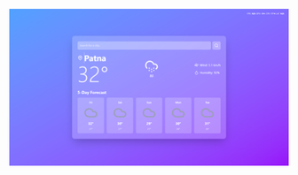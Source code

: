 ![Page InterFace](https://github.com/Sumitsharma31/Wether-App/blob/main/public/wetherUI.png?raw=true)

